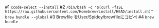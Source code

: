 #1 
`xcode-select --install`
#2 
`/bin/bash -c "$(curl -fsSL https://raw.githubusercontent.com/Homebrew/install/HEAD/install.sh)"`
`brew bundle --global`
#3 Brewfile をUser/Spidey/brewfileにコピペ
#4 
`brew bundle`
